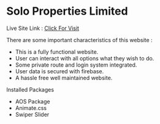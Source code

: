 # Solo Properties Limited

Live Site Link : [Click For Visit](https://solopropertiesltd.netlify.app/)

There are some important characteristics of this website : 
- This is a fully functional website.
- User can interact with all options what they wish to do.
- Some private route and login system integrated.
- User data is secured with firebase.
- A hassle free well maintained website.

Installed Packages
- AOS Package
- Animate.css
- Swiper Slider

